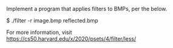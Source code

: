 Implement a program that applies filters to BMPs, per the below.

$ ./filter -r image.bmp reflected.bmp

For more information, visit https://cs50.harvard.edu/x/2020/psets/4/filter/less/
